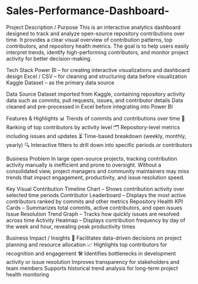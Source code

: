 # Sales-Performance-Dashboard-
Project Description / Purpose
This is an interactive analytics dashboard designed to track and analyze open-source repository contributions over time. It provides a clear visual overview of contribution patterns, top contributors, and repository health metrics. The goal is to help users easily interpret trends, identify high-performing contributors, and monitor project activity for better decision-making.

Tech Stack
Power BI – for creating interactive visualizations and dashboard design
Excel / CSV – for cleaning and structuring data before visualization
Kaggle Dataset – as the primary data source

Data Source
Dataset imported from Kaggle, containing repository activity data such as commits, pull requests, issues, and contributor details
Data cleaned and pre-processed in Excel before integrating into Power BI

Features & Highlights
📊 Trends of commits and contributions over time
👥 Ranking of top contributors by activity level
🗂 Repository-level metrics including issues and updates
⏳ Time-based breakdown (weekly, monthly, yearly)
🔍 Interactive filters to drill down into specific periods or contributors

Business Problem
In large open-source projects, tracking contribution activity manually is inefficient and prone to oversight. Without a consolidated view, project managers and community maintainers may miss trends that impact engagement, productivity, and issue resolution speed.

Key Visual
Contribution Timeline Chart – Shows contribution activity over selected time periods
Contributor Leaderboard – Displays the most active contributors ranked by commits and other metrics
Repository Health KPI Cards – Summarizes total commits, active contributors, and open issues
Issue Resolution Trend Graph – Tracks how quickly issues are resolved across time
Activity Heatmap – Displays contribution frequency by day of the week and hour, revealing peak productivity times

Business Impact / Insights
🚀 Facilitates data-driven decisions on project planning and resource allocation
📈 Highlights top contributors for recognition and engagement
🛠 Identifies bottlenecks in development activity or issue resolution
   Improves transparency for stakeholders and team members
   Supports historical trend analysis for long-term project health monitoring

